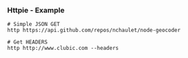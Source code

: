 ### Httpie - Example

```shell
# Simple JSON GET
http https://api.github.com/repos/nchaulet/node-geocoder

# Get HEADERS
http http://www.clubic.com --headers
```

